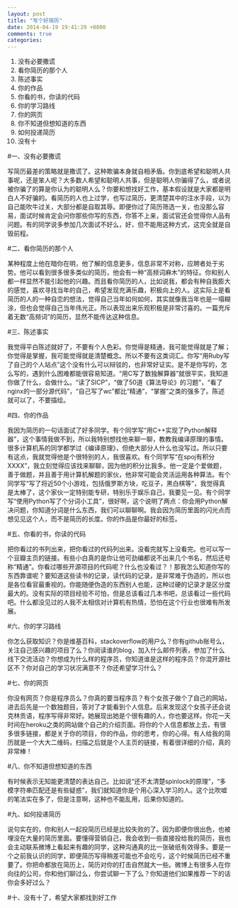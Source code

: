 ```yaml
---
layout: post
title: "写个好简历"
date: 2014-04-19 19:41:29 +0800
comments: true
categories: 
---
```


1. 没有必要撒谎
2. 看你简历的那个人
3. 陈述事实
4. 你的作品
5. 你看的书，你读的代码
6. 你的学习路线
7. 你的网页
8. 你不知道但想知道的东西
9. 如何投递简历
10. 没有十 

<!--more-->
#一、没有必要撒谎

写简历最差的策略就是撒谎了。这种欺骗本身就自相矛盾。你到底希望和聪明人共事呢，还是笨人呢？大多数人希望和聪明人共事，但是聪明人你骗得了么，或者说被你骗了的算是你认为的聪明人么？你要和想找好工作，基本假设就是大家都是明白人不好骗的。看简历的人也上过学，也写过简历，更清楚其中的注水手段，以为自己能吹牛过关，大部分都是自取其辱。即便你过了简历筛选一关，也没那么容易，面试时候肯定会问你那些你写的东西，你答不上来，面试官还会觉得你人品有问题。有的同学说多参加几次面试不好么，好，但不能用这种方式，这完全就是自毁前程。

#二、看你简历的那个人

某种程度上他在暗你在明，他了解的信息更多，信息非常不对称，应聘者处于劣势。他可以看到很多很多类似的简历，他会有一种“高频词麻木”的特征。你和别人都一样显然不能引起他的兴趣。而且看你简历的人，比如说我，都会有种自我膨大的感觉，喜欢寻找当年的自己，希望发现充满乐趣，积极向上的人。这实际上是看简历的人的一种自恋的想法，觉得自己当年如何如何，其实就像我当年也是一塌糊涂，但也会觉得自己当年伟光正。所以表现出来乐观积极是非常讨喜的。一篇充斥着无数“高频词”的简历，显然不能传达这种信息。

#三、陈述事实

我觉得平白陈述就好了，不要有个人色彩。你觉得是精通，我可能觉得就是了解；你觉得是掌握，我可能觉得就是清楚概念。所以不要有这类词汇。你写“用Ruby写了自己的个人站点”这个没有什么可以辩驳的，也非常好证实。是不是你写的，怎么写的，遇到什么困难都能很容易知道。“用C写了数独解算器”就很平实，我知道你做了什么，会做什么。“读了SICP”，“做了50道《算法导论》的习题”，“看了nginx的一部分源代码”，“自己写了wc”都比“精通”，“掌握”之类的强多了。陈述就可以了，不要描绘。

#四、你的作品

我因为简历的一句话面试了好多同学。有个同学写“用C++实现了Python解释器”，这个事情我做不到，所以我特别想找他来聊一聊，教教我编译原理的事情。很多计算机系的同学都学过《编译原理》，但绝大部分人什么也没写过。所以只要有这点，我就觉得他是个很特别的人，我很喜欢。有个同学写“在spoj有积分XXXX”，我立刻觉得应该找来聊聊，因为他的积分比我多。他一定是个爱做题，善于做题，并且善于用计算机解题的家伙，他非常可能会灵活运用各种算法。有个同学写“写了将近50个小游戏，包括俄罗斯方块，吃豆子，黑白棋等”，我觉得真是太棒了，这个家伙一定特别能专研，特别乐于娱乐自己，我要见一见。有个同学写“使用Python写了个分词小工具”，很好啊，这个说明了两点：你会用Python解决问题，你知道分词是什么东西，我们可以聊聊啊。我会因为简历里面的闪光点而想见见这个人，而不是简历的长度。你的作品是你最好的标签。

#五、你看的书，你读的代码

把你看过的书列出来，把你看过的代码列出来。没看完就写上没看完。也可以写一个豆瓣主页的链接。有些小白真的是你让他可劲编都说不出来几个书名，然后还号称“精通”。你看过哪些开源项目的代码呢？什么也没看过？！那我怎么知道你写的东西靠谱呢？要知道这些读书的记录，读代码的记录，是非常难于伪造的，所以也是各位看官最重视的。你能随便伪造的东西别人也能，这种过硬的记录才是区分度最大的。没有实际的项目经验不可怕，但是总该看过几本书吧，总该看过一些代码吧。什么都没见过的人我不太相信对计算机有热情，恐怕在这个行业也很难有所发展。

#六、你的学习路线

你怎么获取知识？你是维基百科，stackoverflow的用户么？你有github账号么，关注自己感兴趣的项目了么？你阅读谁的blog，加入什么邮件列表，参加了什么线下交流活动？你想成为什么样的程序员，你知道谁是这样的程序员？你混开源社区不？你对自己的学习状况满意不？你还希望学习什么？

#七、你的网页

你没有网页？你是程序员么？你真的要当程序员？有个女孩子做个了自己的网站，进去后先是一个数独题目，答对了才能看到个人信息。后来发现这个女孩子还会说克林贡语，程序写得非常好。她展现出她是个很有趣的人，你也要这样。你花一天时间在heroku之类的网站做个自己的介绍页面。将你的个人信息都放上去，有很多很多链接，都是关于你的项目，你的作品，你的思考，你的心得。有人给我的简历就是一个大大二维码，扫描之后就是个人主页的链接，有着很详细的介绍，真的非常棒！

#八、你不知道但想知道的东西

有时候表示无知能更清楚的表达自己。比如说“还不太清楚spinlock的原理”，“多模字符串匹配还是有些疑惑”，我们就知道你是个用心深入学习的人。这个比吹嘘的笔法实在多了，但是注意啊，这种也不能乱用，后果你知道的。

#九、如何投递简历

说句实在的，你和别人一起投简历已经是比较失败的了。因为即便你很出色，也被埋没在大量的简历里面。要懂得营销自己，我会收到一些直接投给我的简历，我也会主动联系微博上看起来有趣的同学，这种沟通真的比一张破纸有效得多。要是一个之前我认识的同学，即便简历写得稍差可能也不会吃亏，这个时候简历已经不重要了。你把命都放在简历上，简历对你的打击自然就大一些。微博上有很多人在你向往的公司，你和他们聊过么，你尝试聊一下了么？你知道他们如果推荐一下的话你会多好过么？

#十、没有十了，希望大家都找到好工作
